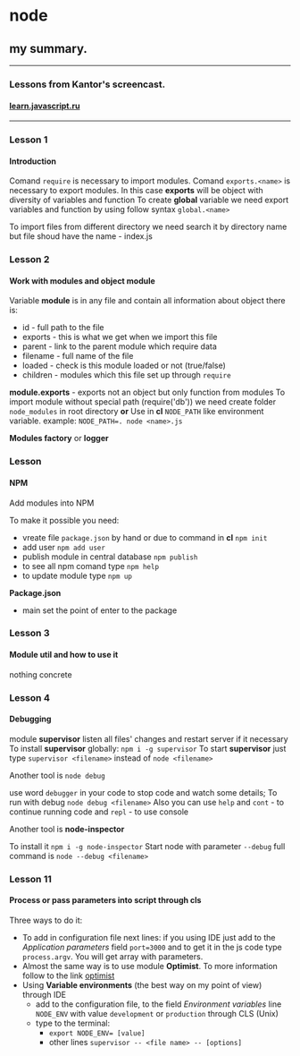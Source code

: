 # node
## my summary.

***

### Lessons from Kantor's screencast.
#### [learn.javascript.ru](https://learn.javascript.ru/screencast/webpack "learn.javascript.ru")

***

### Lesson 1
#### Introduction

Comand `require` is necessary to import modules.
Comand `exports.<name>` is necessary to export modules. In this case **exports** will be object with diversity of variables and function
To create **global** variable we need export variables and function by using follow syntax `global.<name>`  

To import files from different directory we need search it by directory name but file shoud have the name - index.js 

### Lesson 2
#### Work with modules and object module

Variable **module** is in any file and contain all information about object
there is:
* id - full path to the file
* exports - this is what we get when we import this file
* parent - link to the parent module which require data
* filename - full name of the file
* loaded - check is this module loaded or not (true/false)
* children - modules which this file set up through `require`

**module.exports** - exports not an object but only function from modules
To import module without special path (require('db')) we need create folder `node_modules` in root directory 
**or**
Use in **cl** `NODE_PATH` like environment variable.
example: `NODE_PATH=. node <name>.js`

**Modules factory** or **logger**

### Lesson 
#### NPM

Add modules into NPM 

To make it possible you need:
- vreate file `package.json` by hand or due to command in **cl** `npm init` 
- add user `npm add user`
- publish module in central database `npm publish`
- to see all npm comand type `npm help`
- to update module type `npm up`

**Package.json**
- main set the point of enter to the package

### Lesson 3
#### Module **util** and how to use it

nothing concrete 

### Lesson 4
#### Debugging 

module **supervisor** listen all files' changes and restart server if it necessary
To install **supervisor** globally: `npm i -g supervisor`
To start **supervisor** just type `supervisor <filename>` instead of `node <filename>`  

Another tool is `node debug`

use word `debugger` in your code to stop code and watch some details;
To run with debug `node debug <filename>`
Also you can use `help` and `cont` - to continue running code and `repl` - to use console

Another tool is **node-inspector**

To install it `npm i -g node-inspector`
Start node with parameter `--debug` full command is `node --debug <filename>` 


### Lesson 11
#### Process or pass parameters into script through cls
 
Three ways to do it:

- To add in configuration file next lines: if you using IDE just add to the _Application parameters_ field `port=3000`
and to get it in the js code type `process.argv`. You will get array with parameters.
- Almost the same way is to use module **Optimist**. To more information follow to the link [optimist](https://github.com/substack/node-optimist)
- Using **Variable environments** (the best way on my point of view)
through IDE
    - add to the configuration file, to the field _Environment variables_ line `NODE_ENV` with value `development` or `production`
through CLS (Unix)
    - type to the terminal:
        - `export NODE_ENV= [value]`
        - other lines `supervisor -- <file name> -- [options]`

